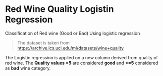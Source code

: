# Red Wine Quality Logistin Regression

Classification of Red wine (Good or Bad) Using logistic regression

> The dataset is taken from https://archive.ics.uci.edu/ml/datasets/wine+quality

The Logistic regressino is applied on a new column derived from quality of red wine. 
The **Quality values >5** are considered **good** and **<=5** considered as **bad** wine category.
